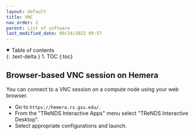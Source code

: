 ```yaml
---
layout: default
title: VNC
nav_order: 2
parent: List of software
last_modified_date: 09/24/2022 09:57
---
```


<details open markdown="block">
  <summary>
    Table of contents
  </summary>
  {: .text-delta }
1. TOC
{:toc}
</details>

## Browser-based VNC session on Hemera

You can connect to a VNC session on a compute node using your web browser.

- Go to `https://hemera.rs.gsu.edu/`.
- From the "TReNDS Interactive Apps" menu select "TReNDS Interactive Desktop".
- Select appropriate configurations and launch.





